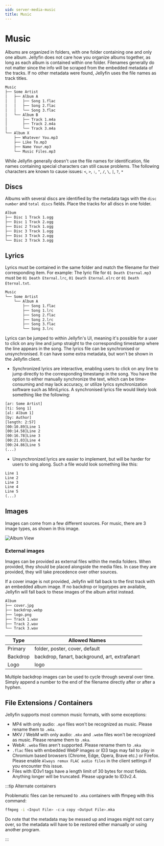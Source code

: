 ```yaml
---
uid: server-media-music
title: Music
---
```


# Music

Albums are organized in folders, with one folder containing one and only one album. Jellyfin does not care how you organize albums together, as long as each album is contained within one folder. Filenames generally do not matter since the info will be scraped from the embedded metadata of the tracks. If no other metadata were found, Jellyfin uses the file names as track titles.

```txt
Music
├── Some Artist
│   ├── Album A
│   │   ├── Song 1.flac
│   │   ├── Song 2.flac
│   │   └── Song 3.flac
│   └── Album B
│       ├── Track 1.m4a
│       ├── Track 2.m4a
│       └── Track 3.m4a
└── Album X
    ├── Whatever You.mp3
    ├── Like To.mp3
    ├── Name Your.mp3
    └── Music Files.mp3
```

While Jellyfin generally doesn't use the file names for identification, file names containing special characters can still cause problems. The following characters are known to cause issues: `<`, `>`, `:`, `"`, `/`, `\`, `|`, `?`, `*`

## Discs

Albums with several discs are identified by the metadata tags with the `disc number` and `total discs` fields. Place the tracks for all discs in one folder.

```txt
Album
├── Disc 1 Track 1.ogg
├── Disc 1 Track 2.ogg
├── Disc 2 Track 1.ogg
├── Disc 3 Track 1.ogg
├── Disc 3 Track 2.ogg
└── Disc 3 Track 3.ogg
```

## Lyrics

Lyrics must be contained in the same folder and match the filename for their corresponding item. For example: The lyric file for `01 Death Eternal.mp3` must be `01 Death Eternal.lrc`, `01 Death Eternal.elrc` or `01 Death Eternal.txt`.

```txt
Music
└── Some Artist
    └── Album A
        ├── Song 1.flac
        ├── Song 1.lrc
        ├── Song 2.flac
        ├── Song 2.lrc
        ├── Song 3.flac
        └── Song 3.lrc
```

Lyrics can be jumped to within Jellyfin's UI, meaning it's possible for a user to click on any line and jump straight to the corresponding timestamp where the line appears in the song. The lyrics file can be synchronised or unsynchronised. It can have some extra metadata, but won't be shown in the Jellyfin client.

- Synchronized lyrics are interactive, enabling users to click on any line to jump directly to the corresponding timestamp in the song. You have the option to either manually synchronize the text, which can be time-consuming and may lack accuracy, or utilize lyrics synchronization software such as MiniLyrics. A synchronised lyrics file would likely look something like the following:

```txt
[ar: Some Artist]
[ti: Song 1]
[al: Album 1]
[by: Author]
[length: 2:57]
[00:10.89]Line 1
[00:14.58]Line 2
[00:16.78]Line 3
[00:21.03]Line 4
[00:24.86]Line 5
(...)
```

- Unsynchronized lyrics are easier to implement, but will be harder for users to sing along. Such a file would look something like this:

```txt
Line 1
Line 2
Line 3
Line 4
Line 5
(...)
```

## Images

Images can come from a few different sources. For music, there are 3 image types, as shown in this image.

![Album View](/images/docs/server/media/music/album-images.png)

### External images

Images can be provided as external files within the media folders. When provided, they should be placed alongside the media files. In case they are provided, they will take precedence over other sources.

If a cover image is not provided, Jellyfin will fall back to the first track with an embedded album image. If no backdrop or logotypes are available, Jellyfin will fall back to these images of the album artist instead.

```txt
Album
├── cover.jpg
├── backdrop.webp
├── logo.png
├── Track 1.wav
├── Track 2.wav
└── Track 3.wav
```

| Type     | Allowed Names                                  |
| -------- | ---------------------------------------------- |
| Primary  | folder, poster, cover, default                 |
| Backdrop | backdrop, fanart, background, art, extrafanart |
| Logo     | logo                                           |

Multiple backdrop images can be used to cycle through several over time. Simply append a number to the end of the filename directly after or after a hyphen.

## File Extensions / Containers

Jellyfin supports most common music formats, with some exceptions:

- MP4 with only audio: `.mp4` files won't be recognized as music. Please rename them to `.m4a`.
- MKV / WebM with only audio: `.mkv` and `.webm` files won't be recognized as music. Please rename them to `.mka`.
- WebA: `.weba` files aren't supported. Please rename them to `.mka`
- `.flac` files with embedded WebP images or ID3 tags may fail to play in Chromium based browsers (Chrome, Edge, Opera, Brave etc.) or Firefox. Please enable `Always remux FLAC audio files` in the client settings if you encounter this issue.
- Files with ID3v1 tags have a length limit of 30 bytes for most fields. Anything longer will be truncated. Please upgrade to ID3v2.4.

:::tip Alternate containers

Problematic files can be remuxed to `.mka` containers with ffmpeg with this command:

```sh
ffmpeg -i <Input File> -c:a copy <Output File>.mka
```

Do note that the metadata may be messed up and images might not carry over, so the metadata will have to be restored either manually or using another program.

:::
